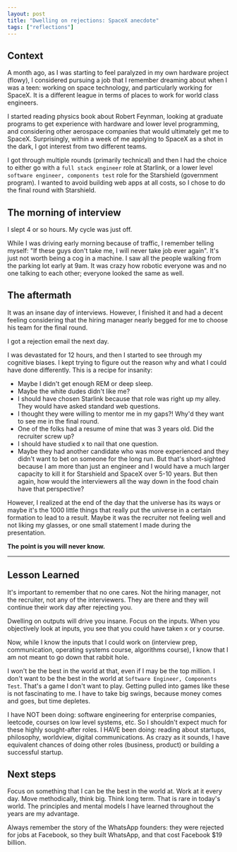 ```yaml
---
layout: post
title: "Dwelling on rejections: SpaceX anecdote"
tags: ["reflections"]
---
```


## Context

A month ago, as I was starting to feel paralyzed in my own hardware project (flowy), I considered pursuing a job that I remember dreaming about when I was a teen: working on space technology, and particularly working for SpaceX. It is a different league in terms of places to work for world class engineers.

I started reading physics book about Robert Feynman, looking at graduate programs to get experience with hardware and lower level programming, and considering other aerospace companies that would ultimately get me to SpaceX. Surprisingly, within a week of me applying to SpaceX as a shot in the dark, I got interest from two different teams.

I got through multiple rounds (primarily technical) and then I had the choice to either go with a `full stack engineer` role at Starlink, or a lower level `software engineer, components test` role for the Starshield (government program). I wanted to avoid building web apps at all costs, so I chose to do the final round with Starshield.


## The morning of interview
I slept 4 or so hours. My cycle was just off.

While I was driving early morning because of traffic, I remember telling myself: "If these guys don't take me, I will never take job ever again". It's just not worth being a cog in a machine. I saw all the people walking from the parking lot early at 9am. It was crazy how robotic everyone was and no one talking to each other; everyone looked the same as well.

## The aftermath
It was an insane day of interviews. However, I finished it and had a decent feeling considering that the hiring manager nearly begged for me to choose his team for the final round.

I got a rejection email the next day.

I was devastated for 12 hours, and then I started to see through my cognitive biases. I kept trying to figure out the reason why and what I could have done differently. This is a recipe for insanity:
- Maybe I didn't get enough REM or deep sleep.
- Maybe the white dudes didn't like me?
- I should have chosen Starlink because that role was right up my alley. They would have asked standard web questions.
- I thought they were willing to mentor me in my gaps?! Why'd they want to see me in the final round.
- One of the folks had a resume of mine that was 3 years old. Did the recruiter screw up?
- I should have studied x to nail that one question.
- Maybe they had another candidate who was more experienced and they didn't want to bet on someone for the long run. But that's short-sighted because I am more than just an engineer and I would have a much larger capacity to kill it for Starshield and SpaceX over 5-10 years. But then again, how would the interviewers all the way down in the food chain have that perspective?

However, I realized at the end of the day that the universe has its ways or maybe it's the 1000 little things that really put the universe in a certain formation to lead to a result. Maybe it was the recruiter not feeling well and not liking my glasses, or one small statement I made during the presentation.

**The point is you will never know.**

---

## Lesson Learned
It's important to remember that no one cares. Not the hiring manager, not the recruiter, not any of the interviewers. They are there and they will continue their work day after rejecting you.

Dwelling on outputs will drive you insane. Focus on the inputs. When you objectively look at inputs, you see that you could have taken x or y course.

Now, while I know the inputs that I could work on (interview prep, communication, operating systems course, algorithms course), I know that I am not meant to go down that rabbit hole.

I won't be the best in the world at that, even if I may be the top million. I don't want to be the best in the world at `Software Engineer, Components Test`. That's a game I don't want to play. Getting pulled into games like these is not fascinating to me. I have to take big swings, because money comes and goes, but time depletes.

I have NOT been doing: software engineering for enterprise companies, leetcode, courses on low level systems, etc. So I shouldn't expect much for these highly sought-after roles. I HAVE been doing: reading about startups, philosophy, worldview, digital communications. As crazy as it sounds, I have equivalent chances of doing other roles (business, product) or building a successful startup.

## Next steps
Focus on something that I can be the best in the world at. Work at it every day. Move methodically, think big. Think long term. That is rare in today's world. The principles and mental models I have learned throughout the years are my advantage.

Always remember the story of the WhatsApp founders: they were rejected for jobs at Facebook, so they built WhatsApp, and that cost Facebook $19 billion.
